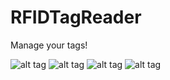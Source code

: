 # RFIDTagReader
Manage your tags!

![alt tag](http://rfidtagreader.uphtml.com/1.gif)
![alt tag](http://rfidtagreader.uphtml.com/2.gif)
![alt tag](http://rfidtagreader.uphtml.com/3.gif)
![alt tag](http://rfidtagreader.uphtml.com/4.gif)
